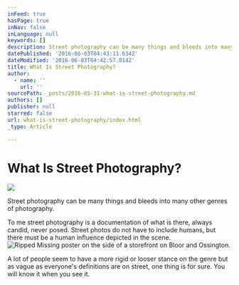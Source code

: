 ```yaml
---
inFeed: true
hasPage: true
inNav: false
inLanguage: null
keywords: []
description: Street photography can be many things and bleeds into many other genres of photography.
datePublished: '2016-06-03T04:43:11.634Z'
dateModified: '2016-06-03T04:42:57.014Z'
title: What Is Street Photography?
author:
  - name: ''
    url: ''
sourcePath: _posts/2016-05-31-what-is-street-photography.md
authors: []
publisher: null
starred: false
url: what-is-street-photography/index.html
_type: Article

---
```

# What Is Street Photography?
![](https://the-grid-user-content.s3-us-west-2.amazonaws.com/3b4001fb-a17c-456b-965a-6314775cc831.jpg)

Street photography can be many things and bleeds into many other genres of photography.

To me street photography is a documentation of what is there, always candid, never posed. Street photos do not have to include humans, but there must be a human influence depicted in the scene.
![Ripped Missing poster on the side of a storefront on Bloor and Ossington.](https://the-grid-user-content.s3-us-west-2.amazonaws.com/b18776bd-72f5-4989-be4a-e5d345d3153a.jpg)

A lot of people seem to have a more rigid or looser stance on the genre but as vague as everyone's definitions are on street, one thing is for sure. You will know it when you see it.